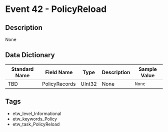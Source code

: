 # Event 42 - PolicyReload

## Description
None

## Data Dictionary
|Standard Name|Field Name|Type|Description|Sample Value|
|---|---|---|---|---|
|TBD|PolicyRecords|UInt32|None|`None`|

## Tags
* etw_level_Informational
* etw_keywords_Policy
* etw_task_PolicyReload